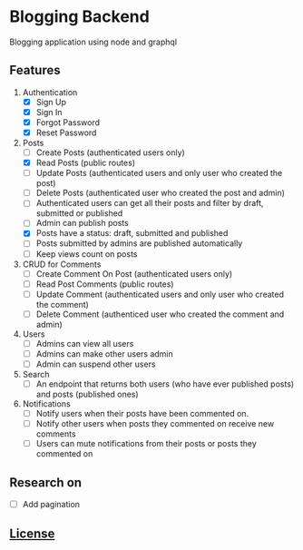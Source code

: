 # Blogging Backend

Blogging application using node and graphql

## Features

1. Authentication
   - [x] Sign Up
   - [x] Sign In
   - [x] Forgot Password
   - [x] Reset Password
2. Posts
   - [ ] Create Posts (authenticated users only)
   - [x] Read Posts (public routes)
   - [ ] Update Posts (authenticated users and only user who created the post)
   - [ ] Delete Posts (authenticated user who created the post and admin)
   - [ ] Authenticated users can get all their posts and filter by draft, submitted or published
   - [ ] Admin can publish posts
   - [x] Posts have a status: draft, submitted and published
   - [ ] Posts submitted by admins are published automatically
   - [ ] Keep views count on posts
3. CRUD for Comments
   - [ ] Create Comment On Post (authenticated users only)
   - [ ] Read Post Comments (public routes)
   - [ ] Update Comment (authenticated users and only user who created the comment)
   - [ ] Delete Comment (authenticed user who created the comment and admin)
4. Users
   - [ ] Admins can view all users
   - [ ] Admins can make other users admin
   - [ ] Admin can suspend other users
5. Search
   - [ ] An endpoint that returns both users (who have ever published posts) and posts (published ones)
6. Notifications
   - [ ] Notify users when their posts have been commented on.
   - [ ] Notify other users when posts they commented on receive new comments
   - [ ] Users can mute notifications from their posts or posts they commented on

## Research on

- [ ] Add pagination

## [License](LICENSE.md)
